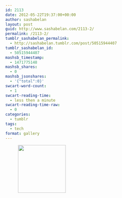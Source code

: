 ```yaml
---
id: 2113
date: 2012-05-22T19:37:00+00:00
author: sashabelan
layout: post
guid: http://www.sashabelan.com/2113-2/
permalink: /2113-2/
tumblr_sashabelan_permalink:
  - http://sashabelan.tumblr.com/post/50515944407
tumblr_sashabelan_id:
  - 50515944407
mashsb_timestamp:
  - 1471775148
mashsb_shares:
  - 0
mashsb_jsonshares:
  - '{"total":0}'
swcart-word-count:
  - 1
swcart-reading-time:
  - less then a minute
swcart-reading-time-raw:
  - 0
categories:
  - tumblr
tags:
  - tech
format: gallery
---
```

<div id='gallery-191' class='gallery galleryid-2113 gallery-columns-3 gallery-size-thumbnail'>
  <figure class='gallery-item'> 
  
  <div class='gallery-icon landscape'>
    <a href='http://www.sashabelan.ru/2113-2/attachment/2114/'><img width="150" height="150" src="http://www.sashabelan.ru/wp-content/uploads/2012/05/tumblr_mmuw6novAP1qarj97o1_1280-150x150.jpg" class="attachment-thumbnail size-thumbnail" alt="" /></a>
  </div></figure>
</div>